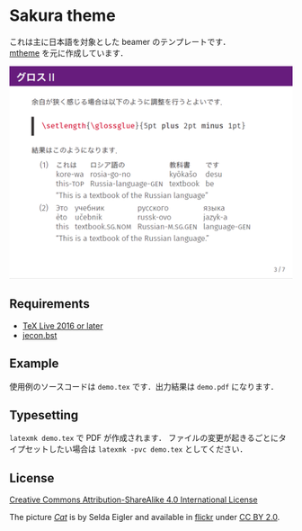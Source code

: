 Sakura theme
============

これは主に日本語を対象とした beamer のテンプレートです．  
[mtheme](https://github.com/matze/mtheme) を元に作成しています．

![スクリーンショット](screenshot-gloss.png)

## Requirements

+ [TeX Live 2016 or later](https://www.tug.org/texlive/)
+ [jecon.bst](https://github.com/ShiroTakeda/jecon-bst)

## Example

使用例のソースコードは `demo.tex` です．出力結果は `demo.pdf` になります．

## Typesetting

`latexmk demo.tex` で PDF が作成されます．
ファイルの変更が起きるごとにタイプセットしたい場合は `latexmk -pvc demo.tex` としてください．

## License

[Creative Commons Attribution-ShareAlike 4.0 International License](https://creativecommons.org/licenses/by-sa/4.0/) 

The picture [*Cat*](cat.jpg) is by Selda Eigler and available in [flickr](https://www.flickr.com/photos/selda_eigler/8687127864/in/photolist-eeDNsC-qWFs4R-7CNDjJ-9c8DxY-eeDNhC-UCZ63T-dJNGUc-e5Nk39-988EVA-kUgwo-owDcVP-jQGjjt-5zkGTy-7WRCUo-b91XbZ-Mj8Ku-5pzwSA-9Bct2H-7CNHMY-7CJJMB-8MyEYn-9x45Mp-7JTq8M-ZrpGJ9-8fRht4-4SxVZT-5pzwjJ-ZsPJjL-aE44GL-dF6uWD-kqbHgM-5F373J-ZsQrVG-qyD7E9-ajyDPL-4WDvTp-KbDSc-5kCxD9-4MdeUo-pgDQcG-pPWrXD-662AFD-oTnC8k-apYceQ-nJSaaY-7CJLZv-7CJJMn-7CNFsU-XNMWkw-ccdtT9) under [CC BY 2.0](https://creativecommons.org/licenses/by/2.0/).
